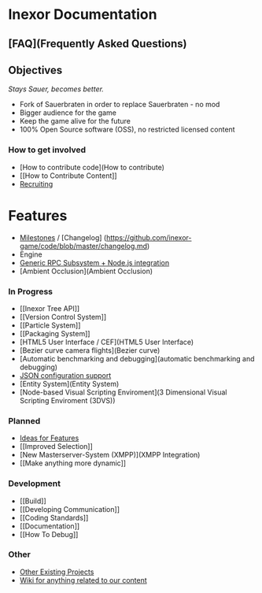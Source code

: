 # Inexor Documentation

## [FAQ](Frequently Asked Questions)

## Objectives
_Stays Sauer, becomes better._

* Fork of Sauerbraten in order to replace Sauerbraten - no mod
* Bigger audience for the game
* Keep the game alive for the future
* 100% Open Source software (OSS), no restricted licensed content

### How to get involved
* [How to contribute code](How to contribute)
* [[How to Contribute Content]]  
* [Recruiting](Recruiting)

# Features

* [Milestones](https://github.com/inexor-game/code/milestones) / [Changelog] (https://github.com/inexor-game/code/blob/master/changelog.md)
* Engine
 * [Generic RPC Subsystem + Node.js integration](RPC-Node.js)
 * [Ambient Occlusion](Ambient Occlusion)

### In Progress

* [[Inexor Tree API]]
* [[Version Control System]]
* [[Particle System]]
* [[Packaging System]]
* [HTML5 User Interface / CEF](HTML5 User Interface)
* [Bezier curve camera flights](Bezier curve)
* [Automatic benchmarking and debugging](automatic benchmarking and debugging)
* [JSON configuration support](JSON-Implementation)
* [Entity System](Entity System)
* [Node-based Visual Scripting Enviroment](3 Dimensional Visual Scripting Enviroment (3DVS))

### Planned

* [Ideas for Features](Feature-Ideas)
* [[Improved Selection]]
* [New Masterserver-System (XMPP)](XMPP Integration)
* [[Make anything more dynamic]]

### Development

* [[Build]]
* [[Developing Communication]]
* [[Coding Standards]]
* [[Documentation]]
* [[How To Debug]]

### Other

* [Other Existing Projects](Other-Projects)
* [Wiki for anything related to our content](https://github.com/inexor-game/data/wiki)
